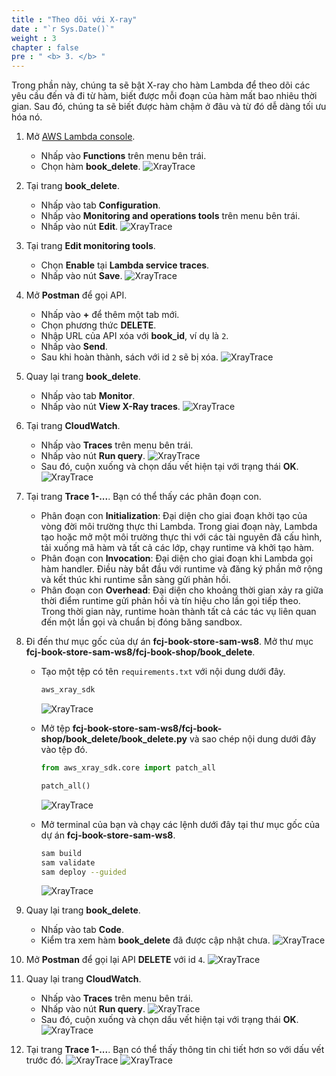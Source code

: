 ```yaml
---
title : "Theo dõi với X-ray"
date : "`r Sys.Date()`"
weight : 3
chapter : false
pre : " <b> 3. </b> "
---
```


Trong phần này, chúng ta sẽ bật X-ray cho hàm Lambda để theo dõi các yêu cầu đến và đi từ hàm, biết được mỗi đoạn của hàm mất bao nhiêu thời gian. Sau đó, chúng ta sẽ biết được hàm chậm ở đâu và từ đó dễ dàng tối ưu hóa nó.

1. Mở [AWS Lambda console](https://us-east-1.console.aws.amazon.com/lambda/home?region=us-east-1#/functions).
    - Nhấp vào **Functions** trên menu bên trái.
    - Chọn hàm **book_delete**.
      ![XrayTrace](/images/temp/1/39.png?width=90pc)

2. Tại trang **book_delete**.
    - Nhấp vào tab **Configuration**.
    - Nhấp vào **Monitoring and operations tools** trên menu bên trái.
    - Nhấp vào nút **Edit**.
      ![XrayTrace](/images/temp/1/40.png?width=90pc)

3. Tại trang **Edit monitoring tools**.
    - Chọn **Enable** tại **Lambda service traces**.
    - Nhấp vào nút **Save**.
      ![XrayTrace](/images/temp/1/41.png?width=90pc)

4. Mở **Postman** để gọi API.
    - Nhấp vào **+** để thêm một tab mới.
    - Chọn phương thức **DELETE**.
    - Nhập URL của API xóa với **book_id**, ví dụ là `2`.
    - Nhấp vào **Send**.
    - Sau khi hoàn thành, sách với id `2` sẽ bị xóa.
      ![XrayTrace](/images/temp/1/42.png?width=90pc)

5. Quay lại trang **book_delete**.
    - Nhấp vào tab **Monitor**.
    - Nhấp vào nút **View X-Ray traces**.
      ![XrayTrace](/images/temp/1/43.png?width=90pc)

6. Tại trang **CloudWatch**.
    - Nhấp vào **Traces** trên menu bên trái.
    - Nhấp vào nút **Run query**.
      ![XrayTrace](/images/temp/1/44.png?width=90pc)
    - Sau đó, cuộn xuống và chọn dấu vết hiện tại với trạng thái **OK**.
      ![XrayTrace](/images/temp/1/45.png?width=90pc)

7. Tại trang **Trace 1-...**. Bạn có thể thấy các phân đoạn con.
    - Phân đoạn con **Initialization**: Đại diện cho giai đoạn khởi tạo của vòng đời môi trường thực thi Lambda. Trong giai đoạn này, Lambda tạo hoặc mở một môi trường thực thi với các tài nguyên đã cấu hình, tải xuống mã hàm và tất cả các lớp, chạy runtime và khởi tạo hàm.
    - Phân đoạn con **Invocation**: Đại diện cho giai đoạn khi Lambda gọi hàm handler. Điều này bắt đầu với runtime và đăng ký phần mở rộng và kết thúc khi runtime sẵn sàng gửi phản hồi.
    - Phân đoạn con **Overhead**: Đại diện cho khoảng thời gian xảy ra giữa thời điểm runtime gửi phản hồi và tín hiệu cho lần gọi tiếp theo. Trong thời gian này, runtime hoàn thành tất cả các tác vụ liên quan đến một lần gọi và chuẩn bị đóng băng sandbox.

8. Đi đến thư mục gốc của dự án **fcj-book-store-sam-ws8**. Mở thư mục **fcj-book-store-sam-ws8/fcj-book-shop/book_delete**.
    - Tạo một tệp có tên `requirements.txt` với nội dung dưới đây.

      ```txt
      aws_xray_sdk
      ```

      ![XrayTrace](/images/temp/1/46.png?width=90pc)
    - Mở tệp **fcj-book-store-sam-ws8/fcj-book-shop/book_delete/book_delete.py** và sao chép nội dung dưới đây vào tệp đó.

        ```py
        from aws_xray_sdk.core import patch_all

        patch_all()
        ```

        ![XrayTrace](/images/temp/1/47.png?width=90pc)
    - Mở terminal của bạn và chạy các lệnh dưới đây tại thư mục gốc của dự án **fcj-book-store-sam-ws8**.

      ```bash
      sam build
      sam validate
      sam deploy --guided
      ```

      ![XrayTrace](/images/temp/1/48.png?width=90pc)

9. Quay lại trang **book_delete**.
    - Nhấp vào tab **Code**.
    - Kiểm tra xem hàm **book_delete** đã được cập nhật chưa.
      ![XrayTrace](/images/temp/1/49.png?width=90pc)

10. Mở **Postman** để gọi lại API **DELETE** với id `4`.
    ![XrayTrace](/images/temp/1/50.png?width=90pc)

11. Quay lại trang **CloudWatch**.
    - Nhấp vào **Traces** trên menu bên trái.
    - Nhấp vào nút **Run query**.
      ![XrayTrace](/images/temp/1/44.png?width=90pc)
    - Sau đó, cuộn xuống và chọn dấu vết hiện tại với trạng thái **OK**.
      ![XrayTrace](/images/temp/1/51.png?width=90pc)

12. Tại trang **Trace 1-...**. Bạn có thể thấy thông tin chi tiết hơn so với dấu vết trước đó.
    ![XrayTrace](/images/temp/1/52.png?width=90pc)
    ![XrayTrace](/images/temp/1/53.png?width=90pc)

